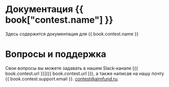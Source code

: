 # Документация {{ book["contest.name"] }}
Здесь содержится документация для {{ book.contest.name }}

# Вопросы и поддержка
Свои вопросы вы можете задавать в нашем Slack-канале [{{ book.contest.url }}]({{ book.contest.url }}), а также написав на нашу почту {{ book.contest.support.email }}. [contest@aimfund.ru](contest@aimfund.ru).

